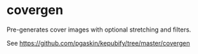 # covergen
Pre-generates cover images with optional stretching and filters.

See https://github.com/pgaskin/kepubify/tree/master/covergen